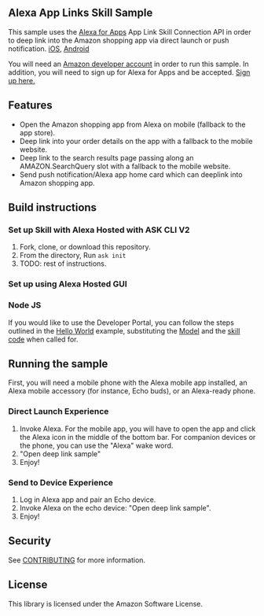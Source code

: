 ## Alexa App Links Skill Sample

This sample uses the [Alexa for Apps](https://alexa.design/alexa-for-apps) App Link Skill Connection API in order to deep link into the Amazon shopping app via direct launch or push notification. [iOS](https://apps.apple.com/us/app/amazon-shopping/id297606951), [Android](https://play.google.com/store/apps/details?id=com.amazon.mShop.android.shopping&hl=en_US)

You will need an [Amazon developer account](https://developer.amazon.com/) in order to run this sample. In addition, you will need to sign up for Alexa for Apps and be accepted. [Sign up here.](https://build.amazonalexadev.com/2020Alexa_for_Apps_Alexa.html)

## Features
* Open the Amazon shopping app from Alexa on mobile (fallback to the app store).
* Deep link into your order details on the app with a fallback to the mobile website. 
* Deep link to the search results page passing along an AMAZON.SearchQuery slot with a fallback to the mobile website.  
* Send push notification/Alexa app home card which can deeplink into Amazon shopping app.

## Build instructions

### Set up Skill with Alexa Hosted with ASK CLI V2

1. Fork, clone, or download this repository.
2. From the directory, Run `ask init `
3. TODO: rest of instructions. 

### Set up using Alexa Hosted GUI

### Node JS
If you would like to use the Developer Portal, you can follow the steps outlined in the [Hello World](https://github.com/alexa/skill-sample-nodejs-hello-world) example, substituting the [Model](./skill-package/interactionModels/custom/en-US.json) and the [skill code](./lambda/node/index.js) when called for. 

## Running the sample

First, you will need a mobile phone with the Alexa mobile app installed, an Alexa mobile accessory (for instance, Echo buds), or an Alexa-ready phone. 

### Direct Launch Experience
1. Invoke Alexa. For the mobile app, you will have to open the app and click the Alexa icon in the middle of the bottom bar. For companion devices or the phone, you can use the "Alexa" wake word.
2. "Open deep link sample"
3. Enjoy! 

### Send to Device Experience
1. Log in Alexa app and pair an Echo device.
2. Invoke Alexa on the echo device: "Open deep link sample".
3. Enjoy!

## Security

See [CONTRIBUTING](CONTRIBUTING.md#security-issue-notifications) for more information.

## License

This library is licensed under the Amazon Software License.

